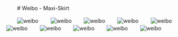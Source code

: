 
　　# Weibo - Maxi-Skirt

　　![weibo](https://wx4.sinaimg.cn/large/0089V0Kyly1gium2nr6zej30u01hce84.jpg) 
　　![weibo](https://wx3.sinaimg.cn/large/0089V0Kyly1gtqna8edrcj30u01hezp4.jpg)
　　![weibo](https://wx1.sinaimg.cn/large/0089V0Kyly1gtqna8dnb4j30u01hejwj.jpg) 
　　![weibo](https://wx3.sinaimg.cn/large/0089V0Kyly1gtqna9j0u4j30u01hcwkf.jpg) 
　　![weibo](https://wx4.sinaimg.cn/large/0089V0Kyly1gtqna9z0gij30u01hcndi.jpg) 
　　![weibo](https://wx3.sinaimg.cn/large/0089V0Kyly1gtqna7437vj30u01hcn2g.jpg) 
　　![weibo](https://wx2.sinaimg.cn/large/0089V0Kyly1gtqna90rloj30u01hcgs7.jpg) 
　　![weibo](https://wx2.sinaimg.cn/large/0089V0Kyly1gtqna82gj6j30u01u9wpp.jpg) 
　　![weibo](https://wx3.sinaimg.cn/large/0089V0Kyly1gtqna7ek8yj30u01hcjxt.jpg) 
　　![weibo](https://wx1.sinaimg.cn/large/0089V0Kyly1gtqna7fne5j30t21e0wip.jpg) 


